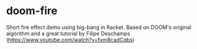 # doom-fire
Short fire effect demo using big-bang in Racket.
Based on DOOM's original algorithm and a great tutorial by Filipe Deschamps (https://www.youtube.com/watch?v=fxm8cadCqbs)
